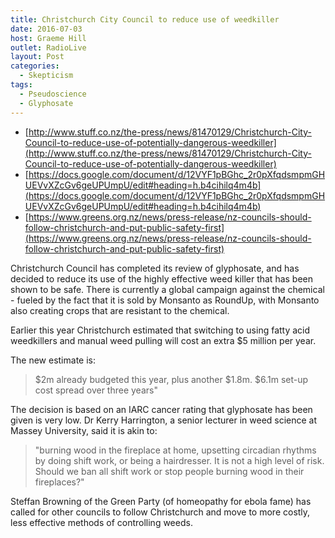 ```yaml
---
title: Christchurch City Council to reduce use of weedkiller
date: 2016-07-03
host: Graeme Hill
outlet: RadioLive
layout: Post
categories:
  - Skepticism
tags:
  - Pseudoscience
  - Glyphosate
---
```


- [http://www.stuff.co.nz/the-press/news/81470129/Christchurch-City-Council-to-reduce-use-of-potentially-dangerous-weedkiller](http://www.stuff.co.nz/the-press/news/81470129/Christchurch-City-Council-to-reduce-use-of-potentially-dangerous-weedkiller)
- [https://docs.google.com/document/d/12VYF1pBGhc_2r0pXfqdsmpmGHUEVvXZcGv6geUPUmpU/edit#heading=h.b4cihilq4m4b](https://docs.google.com/document/d/12VYF1pBGhc_2r0pXfqdsmpmGHUEVvXZcGv6geUPUmpU/edit#heading=h.b4cihilq4m4b)
- [https://www.greens.org.nz/news/press-release/nz-councils-should-follow-christchurch-and-put-public-safety-first](https://www.greens.org.nz/news/press-release/nz-councils-should-follow-christchurch-and-put-public-safety-first)

Christchurch Council has completed its review of glyphosate, and has decided to reduce its use of the highly effective weed killer that has been shown to be safe. There is currently a global campaign against the chemical - fueled by the fact that it is sold by Monsanto as RoundUp, with Monsanto also creating crops that are resistant to the chemical.

Earlier this year Christchurch estimated that switching to using fatty acid weedkillers and manual weed pulling will cost an extra $5 million per year.

The new estimate is:

> $2m already budgeted this year, plus another $1.8m. $6.1m set-up cost spread over three years"

The decision is based on an IARC cancer rating that glyphosate has been given is very low. Dr Kerry Harrington, a senior lecturer in weed science at Massey University, said it is akin to:

> "burning wood in the fireplace at home, upsetting circadian rhythms by doing shift work, or being a hairdresser. It is not a high level of risk. Should we ban all shift work or stop people burning wood in their fireplaces?"

Steffan Browning of the Green Party (of homeopathy for ebola fame) has called for other councils to follow Christchurch and move to more costly, less effective methods of controlling weeds.
